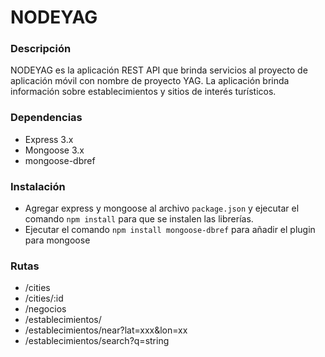 NODEYAG
======================

### Descripción

NODEYAG es la aplicación REST API que brinda servicios al proyecto de aplicación móvil con nombre de proyecto YAG. La aplicación brinda información sobre establecimientos y sitios de interés turísticos.

### Dependencias

- Express 3.x
- Mongoose 3.x
- mongoose-dbref

### Instalación

- Agregar express y mongoose al archivo `package.json` y ejecutar el comando `npm install` para que se instalen las librerías.
- Ejecutar el comando `npm install mongoose-dbref` para añadir el plugin para mongoose

### Rutas
- /cities
- /cities/:id
- /negocios
- /establecimientos/
- /establecimientos/near?lat=xxx&lon=xx
- /establecimientos/search?q=string
